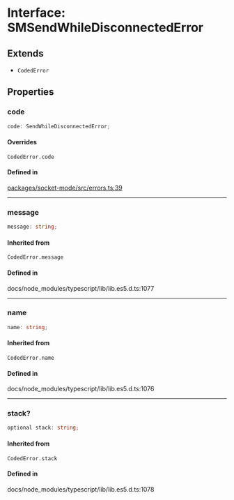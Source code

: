 # Interface: SMSendWhileDisconnectedError

## Extends

- `CodedError`

## Properties

### code

```ts
code: SendWhileDisconnectedError;
```

#### Overrides

`CodedError.code`

#### Defined in

[packages/socket-mode/src/errors.ts:39](https://github.com/slackapi/node-slack-sdk/blob/c15385ef93ccdde9702f52f7d1f445999203d794/packages/socket-mode/src/errors.ts#L39)

***

### message

```ts
message: string;
```

#### Inherited from

`CodedError.message`

#### Defined in

docs/node\_modules/typescript/lib/lib.es5.d.ts:1077

***

### name

```ts
name: string;
```

#### Inherited from

`CodedError.name`

#### Defined in

docs/node\_modules/typescript/lib/lib.es5.d.ts:1076

***

### stack?

```ts
optional stack: string;
```

#### Inherited from

`CodedError.stack`

#### Defined in

docs/node\_modules/typescript/lib/lib.es5.d.ts:1078
